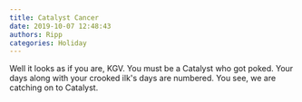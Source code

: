 ```yaml
---
title: Catalyst Cancer
date: 2019-10-07 12:48:43
authors: Ripp
categories: Holiday
---
```


 Well it looks as if you are, KGV.
You must be a Catalyst who got poked.  Your days along with your crooked ilk's days are numbered.  You see, we are catching on to Catalyst.